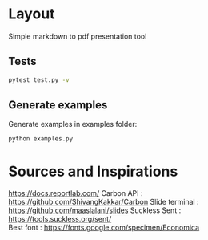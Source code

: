 # Layout
Simple markdown to pdf presentation tool

## Tests
```bash
pytest test.py -v
```

## Generate examples
Generate examples in examples folder:
```bash
python examples.py
```


# Sources and Inspirations
https://docs.reportlab.com/
Carbon API : https://github.com/ShivangKakkar/Carbon
Slide terminal : https://github.com/maaslalani/slides
Suckless Sent : https://tools.suckless.org/sent/  
Best font : https://fonts.google.com/specimen/Economica